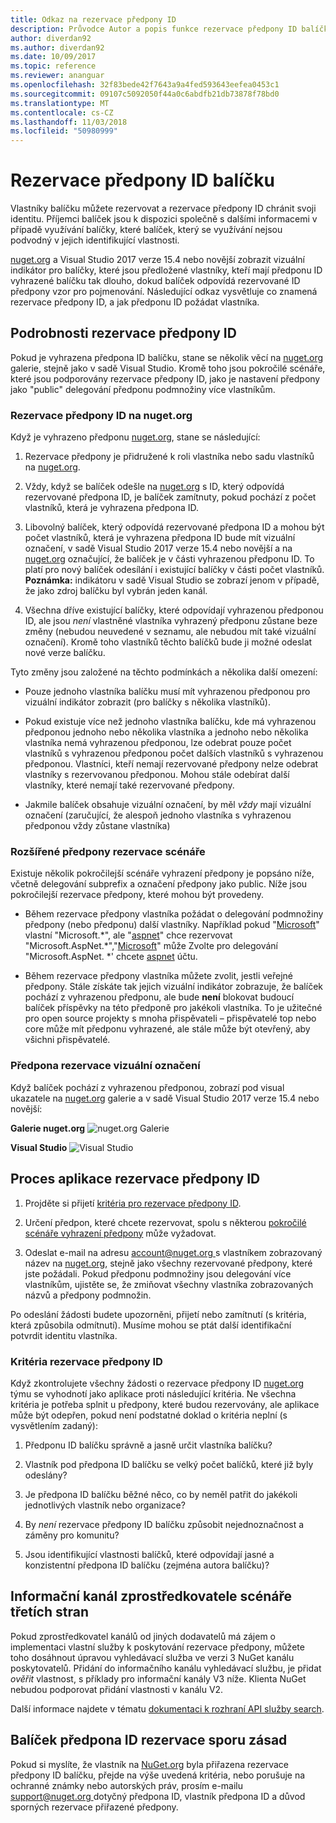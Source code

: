 ```yaml
---
title: Odkaz na rezervace předpony ID
description: Průvodce Autor a popis funkce rezervace předpony ID balíčku.
author: diverdan92
ms.author: diverdan92
ms.date: 10/09/2017
ms.topic: reference
ms.reviewer: ananguar
ms.openlocfilehash: 32f83bede42f7643a9a4fed593643eefea0453c1
ms.sourcegitcommit: 09107c5092050f44a0c6abdfb21db73878f78bd0
ms.translationtype: MT
ms.contentlocale: cs-CZ
ms.lasthandoff: 11/03/2018
ms.locfileid: "50980999"
---
```

# <a name="package-id-prefix-reservation"></a>Rezervace předpony ID balíčku

Vlastníky balíčku můžete rezervovat a rezervace předpony ID chránit svoji identitu. Příjemci balíček jsou k dispozici společně s dalšími informacemi v případě využívání balíčky, které balíček, který se využívání nejsou podvodný v jejich identifikující vlastnosti. 

[nuget.org](https://www.nuget.org/) a Visual Studio 2017 verze 15.4 nebo novější zobrazit vizuální indikátor pro balíčky, které jsou předložené vlastníky, kteří mají předponu ID vyhrazené balíčku tak dlouho, dokud balíček odpovídá rezervované ID předpony vzor pro pojmenování. Následující odkaz vysvětluje co znamená rezervace předpony ID, a jak předponu ID požádat vlastníka.

## <a name="id-prefix-reservation-details"></a>Podrobnosti rezervace předpony ID

Pokud je vyhrazena předpona ID balíčku, stane se několik věcí na [nuget.org](https://www.nuget.org/) galerie, stejně jako v sadě Visual Studio. Kromě toho jsou pokročilé scénáře, které jsou podporovány rezervace předpony ID, jako je nastavení předpony jako "public" delegování předponu podmnožiny více vlastníkům.

### <a name="id-prefix-reservation-on-nugetorg"></a>Rezervace předpony ID na nuget.org

Když je vyhrazeno předponu [nuget.org](https://www.nuget.org/), stane se následující:

1. Rezervace předpony je přidružené k roli vlastníka nebo sadu vlastníků na [nuget.org](https://www.nuget.org/).

1. Vždy, když se balíček odešle na [nuget.org](https://www.nuget.org/) s ID, který odpovídá rezervované předpona ID, je balíček zamítnuty, pokud pochází z počet vlastníků, která je vyhrazena předpona ID.

1. Libovolný balíček, který odpovídá rezervované předpona ID a mohou být počet vlastníků, která je vyhrazena předpona ID bude mít vizuální označení, v sadě Visual Studio 2017 verze 15.4 nebo novější a na [nuget.org](https://www.nuget.org/) označující, že balíček je v části vyhrazenou předponu ID. To platí pro nový balíček odesílání i existující balíčky v části počet vlastníků. **Poznámka:** indikátoru v sadě Visual Studio se zobrazí jenom v případě, že jako zdroj balíčku byl vybrán jeden kanál.

1. Všechna dříve existující balíčky, které odpovídají vyhrazenou předponou ID, ale jsou *není* vlastněné vlastníka vyhrazený předponu zůstane beze změny (nebudou neuvedené v seznamu, ale nebudou mít také vizuální označení). Kromě toho vlastníků těchto balíčků bude ji možné odeslat nové verze balíčku.

Tyto změny jsou založené na těchto podmínkách a několika další omezení:

- Pouze jednoho vlastníka balíčku musí mít vyhrazenou předponou pro vizuální indikátor zobrazit (pro balíčky s několika vlastníků).

- Pokud existuje více než jednoho vlastníka balíčku, kde má vyhrazenou předponou jednoho nebo několika vlastníka a jednoho nebo několika vlastníka nemá vyhrazenou předponou, lze odebrat pouze počet vlastníků s vyhrazenou předponou počet dalších vlastníků s vyhrazenou předponou. Vlastníci, kteří nemají rezervované předpony nelze odebrat vlastníky s rezervovanou předponou. Mohou stále odebírat další vlastníky, které nemají také rezervované předpony.

- Jakmile balíček obsahuje vizuální označení, by měl *vždy* mají vizuální označení (zaručující, že alespoň jednoho vlastníka s vyhrazenou předponou vždy zůstane vlastníka)

### <a name="advanced-prefix-reservation-scenarios"></a>Rozšířené předpony rezervace scénáře

Existuje několik pokročilejší scénáře vyhrazení předpony je popsáno níže, včetně delegování subprefix a označení předpony jako public. Níže jsou pokročilejší rezervace předpony, které mohou být provedeny. 

- Během rezervace předpony vlastníka požádat o delegování podmnožiny předpony (nebo předponu) další vlastníky. Například pokud "[Microsoft](https://www.nuget.org/profiles/microsoft)" vlastní "Microsoft.\*", ale "[aspnet](https://www.nuget.org/profiles/aspnet)" chce rezervovat "Microsoft.AspNet.\*","[Microsoft](https://www.nuget.org/profiles/microsoft)" může Zvolte pro delegování "Microsoft.AspNet. \*' chcete [aspnet](https://www.nuget.org/profiles/aspnet) účtu.

- Během rezervace předpony vlastníka můžete zvolit, jestli veřejné předpony. Stále získáte tak jejich vizuální indikátor zobrazuje, že balíček pochází z vyhrazenou předponu, ale bude **není** blokovat budoucí balíček příspěvky na této předponě pro jakékoli vlastníka. To je užitečné pro open source projekty s mnoha přispěvateli – přispěvatelé top nebo core může mít předponu vyhrazené, ale stále může být otevřený, aby všichni přispěvatelé. 

### <a name="prefix-reservation-visual-indicator"></a>Předpona rezervace vizuální označení

Když balíček pochází z vyhrazenou předponou, zobrazí pod visual ukazatele na [nuget.org](https://www.nuget.org/) galerie a v sadě Visual Studio 2017 verze 15.4 nebo novější:

**Galerie nuget.org**
![nuget.org Galerie](media/nuget-gallery-reserved-prefix.png)

**Visual Studio**
![Visual Studio](media/visual-studio-reserved-prefix.png)

## <a name="id-prefix-reservation-application-process"></a>Proces aplikace rezervace předpony ID

1. Projděte si přijetí [kritéria pro rezervace předpony ID](#id-prefix-reservation-criteria).

2. Určení předpon, které chcete rezervovat, spolu s některou [pokročilé scénáře vyhrazení předpony](#advanced-prefix-reservation-scenarios) může vyžadovat.

3. Odeslat e-mail na adresu [ account@nuget.org ](mailto:account@nuget.org) s vlastníkem zobrazovaný název na [nuget.org](https://www.nuget.org/), stejně jako všechny rezervované předpony, které jste požádali. Pokud předponu podmnožiny jsou delegování více vlastníkům, ujistěte se, že zmiňovat všechny vlastníka zobrazovaných názvů a předpony podmnožin.

Po odeslání žádosti budete upozorněni, přijetí nebo zamítnutí (s kritéria, která způsobila odmítnutí). Musíme mohou se ptát další identifikační potvrdit identitu vlastníka.

### <a name="id-prefix-reservation-criteria"></a>Kritéria rezervace předpony ID

Když zkontrolujete všechny žádosti o rezervace předpony ID [nuget.org](https://www.nuget.org/) týmu se vyhodnotí jako aplikace proti následující kritéria. Ne všechna kritéria je potřeba splnit u předpony, které budou rezervovány, ale aplikace může být odepřen, pokud není podstatné doklad o kritéria neplní (s vysvětlením zadaný):

1. Předponu ID balíčku správně a jasně určit vlastníka balíčku?

1. Vlastník pod předpona ID balíčku se velký počet balíčků, které již byly odeslány?

1. Je předpona ID balíčku běžné něco, co by neměl patřit do jakékoli jednotlivých vlastník nebo organizace?

1. By *není* rezervace předpony ID balíčku způsobit nejednoznačnost a záměny pro komunitu?

1. Jsou identifikující vlastnosti balíčků, které odpovídají jasné a konzistentní předpona ID balíčku (zejména autora balíčku)?

## <a name="third-party-feed-provider-scenarios"></a>Informační kanál zprostředkovatele scénáře třetích stran

Pokud zprostředkovatel kanálů od jiných dodavatelů má zájem o implementaci vlastní služby k poskytování rezervace předpony, můžete toho dosáhnout úpravou vyhledávací služba ve verzi 3 NuGet kanálu poskytovatelů. Přidání do informačního kanálu vyhledávací službu, je přidat *ověřit* vlastnost, s příklady pro informační kanály V3 níže. Klienta NuGet nebudou podporovat přidání vlastnosti v kanálu V2.

Další informace najdete v tématu [dokumentaci k rozhraní API služby search](../api/search-query-service-resource.md).

## <a name="package-id-prefix-reservation-dispute-policy"></a>Balíček předpona ID rezervace sporu zásad
Pokud si myslíte, že vlastník na [NuGet.org](https://www.nuget.org) byla přiřazena rezervace předpony ID balíčku, přejde na výše uvedená kritéria, nebo porušuje na ochranné známky nebo autorských práv, prosím e-mailu [ support@nuget.org ](mailto:support@nuget.org)dotyčný předpona ID, vlastník předpona ID a důvod sporných rezervace přiřazené předpony.

